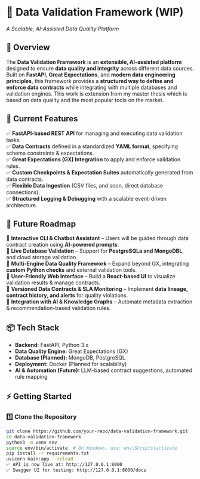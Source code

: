 # 🚀 Data Validation Framework (WIP)  
*A Scalable, AI-Assisted Data Quality Platform*

## **🌟 Overview**
The **Data Validation Framework** is an **extensible, AI-assisted platform** designed to ensure **data quality and integrity** across different data sources. Built on **FastAPI**, **Great Expectations**, and **modern data engineering principles**, this framework provides a **structured way to define and enforce data contracts** while integrating with multiple databases and validation engines. This work is extension from my master thesis which is based on data quality and the most popular tools on the market.

## **🔧 Current Features**
✅ **FastAPI-based REST API** for managing and executing data validation tasks.  
✅ **Data Contracts** defined in a standardized **YAML format**, specifying schema constraints & expectations.  
✅ **Great Expectations (GX) Integration** to apply and enforce validation rules.  
✅ **Custom Checkpoints & Expectation Suites** automatically generated from data contracts.  
✅ **Flexible Data Ingestion** (CSV files, and soon, direct database connections).  
✅ **Structured Logging & Debugging** with a scalable event-driven architecture.  

## **🚀 Future Roadmap**
🔹 **Interactive CLI & Chatbot Assistant** – Users will be guided through data contract creation using **AI-powered prompts**.  
🔹 **Live Database Validation** – Support for **PostgreSQLa and MongoDBL**, and cloud storage validation.  
🔹 **Multi-Engine Data Quality Framework** – Expand beyond GX, integrating **custom Python checks** and external validation tools.  
🔹 **User-Friendly Web Interface** – Build a **React-based UI** to visualize validation results & manage contracts.  
🔹 **Versioned Data Contracts & SLA Monitoring** – Implement **data lineage, contract history, and alerts** for quality violations.  
🔹 **Integration with AI & Knowledge Graphs** – Automate metadata extraction & recommendation-based validation rules.  

## **📦 Tech Stack**
- **Backend:** FastAPI, Python 3.x  
- **Data Quality Engine:** Great Expectations (GX)  
- **Database (Planned):** MongoDB, PostgreSQL  
- **Deployment:** Docker (Planned for scalability)  
- **AI & Automation (Future):** LLM-based contract suggestions, automated rule mapping  

## **⚡ Getting Started**
### **1️⃣ Clone the Repository**
```bash
git clone https://github.com/your-repo/data-validation-framework.git
cd data-validation-framework
python3 -m venv env
source env/bin/activate  # On Windows, use: env\Scripts\activate
pip install -r requirements.txt
uvicorn main:app --reload
✅ API is now live at: http://127.0.0.1:8000
✅ Swagger UI for testing: http://127.0.0.1:8000/docs
